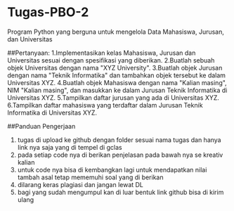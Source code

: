 # Tugas-PBO-2
Program Python yang berguna untuk mengelola Data Mahasiswa, Jurusan, dan Universitas

##Pertanyaan:
1.Implementasikan kelas Mahasiswa, Jurusan dan Universitas sesuai dengan spesifikasi yang diberikan.
2.Buatlah sebuah objek Universitas dengan nama "XYZ University".
3.Buatlah objek Jurusan dengan nama "Teknik Informatika" dan tambahkan objek tersebut ke dalam Universitas XYZ.
4.Buatlah objek Mahasiswa dengan nama "Kalian masing", NIM "Kalian masing", dan masukkan ke dalam Jurusan Teknik Informatika di Universitas XYZ.
5.Tampilkan daftar jurusan yang ada di Universitas XYZ.
6.Tampilkan daftar mahasiswa yang terdaftar dalam Jurusan Teknik Informatika di Universitas XYZ.

##Panduan Pengerjaan
1. tugas di upload ke github dengan folder sesuai nama tugas dan hanya link nya saja yang di tempel di gclas
2. pada setiap code nya di berikan penjelasan pada bawah nya se kreativ kalian
3. untuk code nya bisa di kembangkan lagi untuk mendapatkan nilai tambah asal tetap mememuhi soal yang di berikan
4. dilarang keras plagiasi dan jangan lewat DL
5. bagi yang sudah mengumpul kan di luar bentuk link github bisa di kirim ulang
